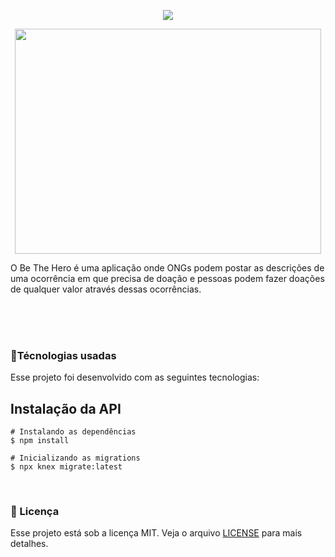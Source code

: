 
<p align="center">
  <img src="https://github.com/iurigarbim/semanaomnistack11/blob/master/logo.svg">
</p>

<p align="center">
  <img width="490" height="360" src="https://github.com/iurigarbim/semanaomnistack11/blob/master/heroes.png">
</p>


<p>O Be The Hero é uma aplicação onde ONGs podem postar as descrições de uma ocorrência em que precisa de doação e pessoas podem fazer doações de qualquer valor através dessas ocorrências.</p>

<br>


<br>
<br>

<h3>🚀Técnologias usadas</h3>
<p>Esse projeto foi desenvolvido com as seguintes tecnologias:</p>

<h2>Instalação da API</h2>

```
# Instalando as dependências
$ npm install

# Inicializando as migrations
$ npx knex migrate:latest
```
<br>

<h3>📝 Licença</h3>

<p>Esse projeto está sob a licença MIT. Veja o arquivo <a href="https://github.com/iurigarbim/Be-The-Hero/blob/master/LICENSE">LICENSE</a> para mais detalhes.</p>
